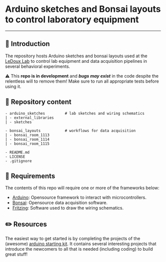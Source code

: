 # Arduino sketches and Bonsai layouts to control laboratory equipment
---


📖 Introduction
---

The repository hosts Arduino sketches and bonsai layouts used at the [LeDoux Lab](https://www.cns.nyu.edu/ledoux/index.html) to control lab equipment and data acquisition pipelines in several behavioral experiments.


⚠️ This **repo is in development** and _**bugs may exist**_ in the code despite the relentless will to remove them! Make sure to run all appropriate tests before using it.


📂 Repository content
---

```
- arduino_sketches         # lab sketches and wiring schematics
| - external_libraries
| - sketches

- bonsai_layouts           # workflows for data acquisition  
| - bonsai_room_1113
| - bonsai_room_1114
| - bonsai_room_1115

- README.md
- LICENSE
- .gitignore
```

🔨 Requirements
---

The contents of this repo will require one or more of the frameworks below:

- [Arduino](https://www.arduino.cc/): Opensource framework to interact with microcontrollers.  
- [Bonsai](https://bonsai-rx.org/): Opensource data acquisition software.  
- [Fritzing](https://fritzing.org/): Software used to draw the wiring schematics.


✏️ Resources
---

The easiest way to get started is by completing the projects of the (awesome) [arduino starting kit](https://store.arduino.cc/products/arduino-starter-kit-multi-language). It contains several interesting projects that introduce the newcomers to all that is needed (including coding) to build great stuff!
